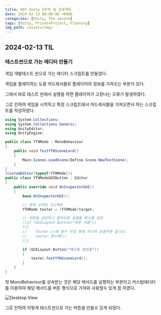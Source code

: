 ```yaml
---
title: KDT Unity 5주차 팀 프로젝트
date: 2024-02-13 00:00:00 +0900
categories: [Unity, The second]
tags: [Unity, PrivateProject, Planning]
img_path: /assets/img/
---
```


## 2024-02-13 TIL

### 테스트씬으로 가는 에디터 만들기

게임 개발테스트 씬으로 가는 에디터 스크립트를 만들었다.

게임을 플레이하는 도중 어드레서블로 플레이어의 정보를 가져오는 부분이 있다.

그래서 바로 테스트 씬에서 실행을 하면 플레이어가 고장나는 오류가 발생하였다.

그로 인하여 게임을 시작하고 특정 스크립트에서 어드레서블을 가져오면서 하는 스크립트를 작성하였다.

```cs
using System.Collections;
using System.Collections.Generic;
using UnityEditor;
using UnityEngine;

public class YTHMode : MonoBehaviour
{
    public void TestYTHSceneLord()
    {
        Main.Scenes.LoadScene(Define.Scene.NewTestScene);
    }
}
[CustomEditor(typeof(YTHMode))]
public class YTHModeGUIButton : Editor
{
    public override void OnInspectorGUI()
    {
        base.OnInspectorGUI();

        // 현재 선택된 오브젝트
        YTHMode tester = (YTHMode)target;

        // 버튼을 생성하고 클릭되면 호출될 함수를 설정
        //if (GUILayout.Button("버튼 이름"))
        //{
        //    Tester.cs에 함수 작성 후에 여기서 호출하면 됩니다.
        //    tester.함수명();
        //}

        if (GUILayout.Button("테스트 씬으로"))
        {
            tester.TestYTHSceneLord();
        }
    }
}

```

첫 MonoBehaviour를 상속받는 것은 해당 메서드를 실행하는 부분이고 커스텀에디터를 이용하여 해당 메서드를 버튼 형식으로 가져와 사용할수 있게 끔 하였다.

![Desktop View](/final/3.png)

그로 인하여 이렇게 테스트씬으로 가는 버튼을 만들수 있게 되었다.
